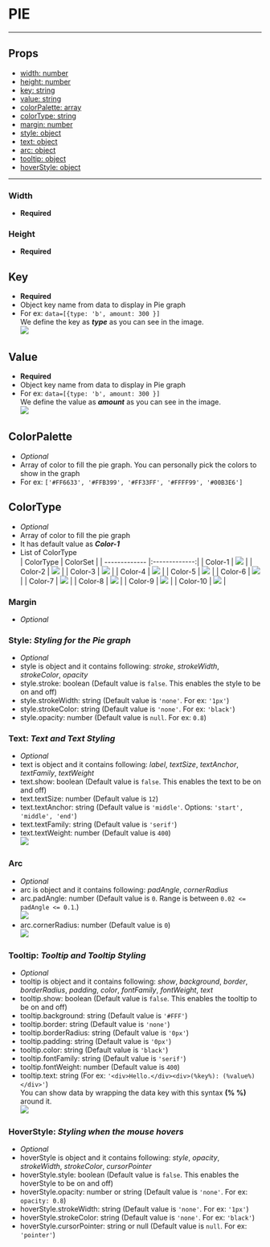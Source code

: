 # PIE

---

## Props

- [width: number](#width)
- [height: number](#height)
- [key: string](#key)
- [value: string](#value)
- [colorPalette: array](#colorpalette)
- [colorType: string](#colortype)
- [margin: number](#margin)
- [style: object](#style)
- [text: object](#text)
- [arc: object](#arc)
- [tooltip: object](#tooltip)
- [hoverStyle: object](#hoverstyle)

---

### Width

- **Required**

### Height

- **Required**

## Key

- **Required**
- Object key name from data to display in Pie graph
- For ex: `data=[{type: 'b', amount: 300 }]`  
  We define the key as **_type_** as you can see in the image.  
  ![](https://user-images.githubusercontent.com/45322680/150199504-84730b22-0df4-4ccb-b99e-b73cf83bb2e0.png)

## Value

- **Required**
- Object key name from data to display in Pie graph
- For ex: `data=[{type: 'b', amount: 300 }]`  
  We define the value as **_amount_** as you can see in the image.  
  ![](https://user-images.githubusercontent.com/45322680/150199504-84730b22-0df4-4ccb-b99e-b73cf83bb2e0.png)

## ColorPalette

- _Optional_
- Array of color to fill the pie graph. You can personally pick the colors to show in the graph
- For ex: `['#FF6633', '#FFB399', '#FF33FF', '#FFFF99', '#00B3E6']`

## ColorType

- _Optional_
- Array of color to fill the pie graph
- It has default value as **_Color-1_**
- List of ColorType  
  | ColorType | ColorSet |
  | ------------- |:-------------:|
  | Color-1 | ![](https://user-images.githubusercontent.com/45322680/150201979-8bd47bd5-59bf-4c6e-b5a0-cedca53c41c5.png) |
  | Color-2 | ![](https://user-images.githubusercontent.com/45322680/150202142-b5182651-e592-4714-986b-21df45ae975d.png) |
  | Color-3 | ![](https://user-images.githubusercontent.com/45322680/150202596-8ff79f8b-82a8-4032-a070-9f728ad90453.png) |
  | Color-4 | ![](https://user-images.githubusercontent.com/45322680/150203647-0d02b132-58dc-4092-8ca6-ea76276aafda.png) |
  | Color-5 | ![](https://user-images.githubusercontent.com/45322680/150203726-0c591877-0b2c-442f-b751-2949ee70caa5.png) |
  | Color-6 | ![](https://user-images.githubusercontent.com/45322680/150203829-d082dd37-a256-4ff0-a798-14361b0c50e7.png) |
  | Color-7 | ![](https://user-images.githubusercontent.com/45322680/150203884-35ff24f4-5378-4ee0-b498-0cb871ba0ab6.png) |
  | Color-8 | ![](https://user-images.githubusercontent.com/45322680/150204009-ce79040d-2894-4da3-bce9-be2faeda1b79.png) |
  | Color-9 | ![](https://user-images.githubusercontent.com/45322680/150204067-63986a76-d034-4838-a5d1-91659d83b396.png) |
  | Color-10 | ![](https://user-images.githubusercontent.com/45322680/150204117-31a221e5-afc2-4e63-87a7-7e587b91b462.png) |

### Margin

- _Optional_

### Style: _Styling for the Pie graph_

- _Optional_
- style is object and it contains following: _stroke_, _strokeWidth_, _strokeColor_, _opacity_
- style.stroke: boolean (Default value is `false`. This enables the style to be on and off)
- style.strokeWidth: string (Default value is `'none'`. For ex: `'1px'`)
- style.strokeColor: string (Default value is `'none'`. For ex: `'black'`)
- style.opacity: number (Default value is `null`. For ex: `0.8`)

### Text: _Text and Text Styling_

- _Optional_
- text is object and it contains following: _label_, _textSize_, _textAnchor_, _textFamily_, _textWeight_
- text.show: boolean (Default value is `false`. This enables the text to be on and off)
- text.textSize: number (Default value is `12`)
- text.textAnchor: string (Default value is `'middle'`. Options: `'start', 'middle', 'end'`)
- text.textFamily: string (Default value is `'serif'`)
- text.textWeight: number (Default value is `400`)  
  ![](https://user-images.githubusercontent.com/45322680/150211897-6aef75bf-bc14-408f-9838-9cf590488ebd.png)

### Arc

- _Optional_
- arc is object and it contains following: _padAngle_, _cornerRadius_
- arc.padAngle: number (Default value is `0`. Range is between `0.02 <= padAngle <= 0.1`.)  
  ![](https://user-images.githubusercontent.com/45322680/150208756-8480f26d-2076-4760-b22e-bda70721588d.png)
- arc.cornerRadius: number (Default value is `0`)  
  ![](https://user-images.githubusercontent.com/45322680/150209072-16de16bd-a78f-44e5-96c2-2e8ad89dbc06.png)

### Tooltip: _Tooltip and Tooltip Styling_

- _Optional_
- tooltip is object and it contains following: _show_, _background_, _border_, _borderRadius_, _padding_, _color_, _fontFamily_, _fontWeight_, _text_
- tooltip.show: boolean (Default value is `false`. This enables the tooltip to be on and off)
- tooltip.background: string (Default value is `'#FFF'`)
- tooltip.border: string (Default value is `'none'`)
- tooltip.borderRadius: string (Default value is `'0px'`)
- tooltip.padding: string (Default value is `'0px'`)
- tooltip.color: string (Default value is `'black'`)
- tooltip.fontFamily: string (Default value is `'serif'`)
- tooltip.fontWeight: number (Default value is `400`)
- tooltip.text: string (For ex: `'<div>Hello.</div><div>(%key%): (%value%)</div>'`)  
  You can show data by wrapping the data key with this syntax **(% %)** around it.  
  ![](https://user-images.githubusercontent.com/45322680/150210232-074a2454-d91c-4945-82f3-1c3e9a449d4f.png)

### HoverStyle: _Styling when the mouse hovers_

- _Optional_
- hoverStyle is object and it contains following: _style_, _opacity_, _strokeWidth_, _strokeColor_, _cursorPointer_
- hoverStyle.style: boolean (Default value is `false`. This enables the hoverStyle to be on and off)
- hoverStyle.opacity: number or string (Default value is `'none'`. For ex: `opacity: 0.8`)
- hoverStyle.strokeWidth: string (Default value is `'none'`. For ex: `'1px'`)
- hoverStyle.strokeColor: string (Default value is `'none'`. For ex: `'black'`)
- hoverStyle.cursorPointer: string or null (Default value is `null`. For ex: `'pointer'`)
